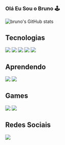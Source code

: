 ### Olá Eu Sou o Bruno 🕹️ 
![bruno's GitHub stats](https://github-readme-stats.vercel.app/api?username=brunolimapinheiro&show_icons=true&theme=radical)

## Tecnologias 
<div style="display:inline_block">
  <img src="https://img.shields.io/badge/HTML-239120?style=for-the-badge&logo=html5&logoColor=white">
  <img src="https://img.shields.io/badge/CSS-239120?&style=for-the-badge&logo=css3&logoColor=white">
  <img src="https://img.shields.io/badge/Python-14354C?style=for-the-badge&logo=python&logoColor=white">
  <img src="https://img.shields.io/badge/Bootstrap-563D7C?style=for-the-badge&logo=bootstrap&logoColor=white">
  <img src="https://img.shields.io/badge/JavaScript-F7DF1E?style=for-the-badge&logo=javascript&logoColor=black">
</div>
  
## Aprendendo
<div style="display:inline_block">
 <img src= "https://img.shields.io/badge/React-20232A?style=for-the-badge&logo=react&logoColor=61DAFB">
  <img src="https://img.shields.io/badge/Java-ED8B00?style=for-the-badge&logo=openjdk&logoColor=white">
</div>

## Games
<div style="display:inline_block">
  <img src="https://img.shields.io/badge/Steam-000000?style=for-the-badge&logo=steam&logoColor=white">
  <img src="https://img.shields.io/badge/Xbox-107C10?style=for-the-badge&logo=xbox&logoColor=white">
</div> 

## Redes Sociais 
<div style="display:inline_block">
  <a href="https://www.linkedin.com/in/bruno-lima-05aba3241"><img src="https://img.shields.io/badge/LinkedIn-0077B5?style=for-the-badge&logo=linkedin&logoColor=white"></a>
</div>





